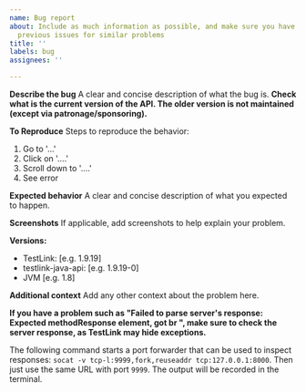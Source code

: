 ```yaml
---
name: Bug report
about: Include as much information as possible, and make sure you have searched the
  previous issues for similar problems
title: ''
labels: bug
assignees: ''

---
```


**Describe the bug**
A clear and concise description of what the bug is. **Check what is the current version of the API. The older version is not maintained (except via patronage/sponsoring).**

**To Reproduce**
Steps to reproduce the behavior:
1. Go to '...'
2. Click on '....'
3. Scroll down to '....'
4. See error

**Expected behavior**
A clear and concise description of what you expected to happen.

**Screenshots**
If applicable, add screenshots to help explain your problem.

**Versions:**
 - TestLink: [e.g. 1.9.19]
 - testlink-java-api: [e.g. 1.9.19-0]
 - JVM [e.g. 1.8]

**Additional context**
Add any other context about the problem here.

**If you have a problem such as "Failed to parse server's response: Expected methodResponse element, got br ", make sure to check the server response, as TestLink may hide exceptions.**

The following command starts a port forwarder that can be used to inspect responses: `socat -v tcp-l:9999,fork,reuseaddr tcp:127.0.0.1:8000`. Then just use the same URL with port `9999`. The output will be recorded in the terminal.
